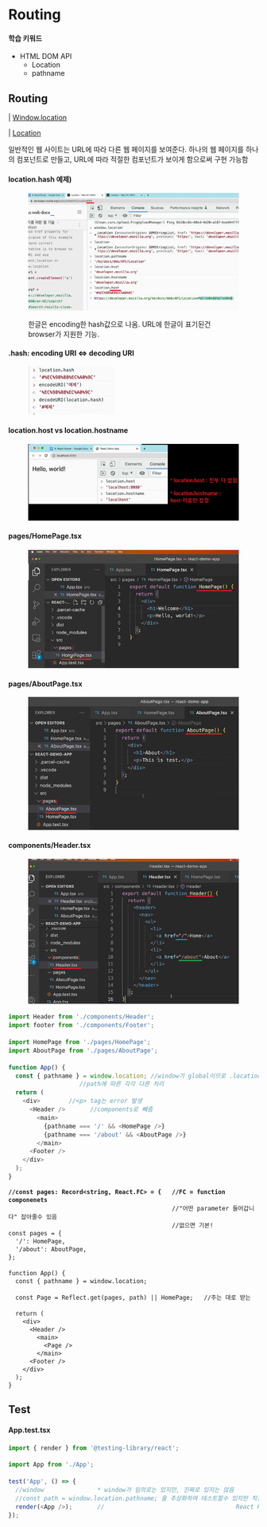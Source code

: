 # Routing

#### 학습 키워드

* HTML DOM API
  * Location
  * pathname

## Routing

\|  [Window.location](https://developer.mozilla.org/ko/docs/Web/API/Window/location)

\|  [Location](https://developer.mozilla.org/ko/docs/Web/API/Location)

일반적인 웹 사이트는 URL에 따라 다른 웹 페이지를 보여준다. 하나의 웹 페이지를 하나의 컴포넌트로 만들고, URL에 따라 적절한 컴포넌트가 보이게 함으로써 구현 가능함

#### location.hash 예제)

<figure><img src="../.gitbook/assets/image (27).png" alt=""><figcaption><p>한글은 encoding한 hash값으로 나옴. URL에 한글이 표기된건 browser가 지원한 기능.</p></figcaption></figure>

#### .hash: encoding URI <=> decoding URI

<figure><img src="../.gitbook/assets/image (2).png" alt=""><figcaption></figcaption></figure>

#### location.host vs location.hostname

<figure><img src="../.gitbook/assets/image (28).png" alt=""><figcaption></figcaption></figure>

#### pages/HomePage.tsx

<figure><img src="../.gitbook/assets/image.png" alt=""><figcaption></figcaption></figure>

#### pages/AboutPage.tsx

<figure><img src="../.gitbook/assets/image (13).png" alt=""><figcaption></figcaption></figure>

#### components/Header.tsx

<figure><img src="../.gitbook/assets/image (24).png" alt=""><figcaption></figcaption></figure>

```typescript
import Header from './components/Header';
import footer from './components/Footer';

import HomePage from './pages/HomePage';
import AboutPage from './pages/AboutPage';

function App() {
  const { pathname } = window.location; //window가 global이므로 .location과 같음
					//path에 따른 각각 다른 처리
  return (
    <div>        //<p> tag는 error 발생
      <Header />       //components로 빼줌
        <main>
          {pathname === '/' && <HomePage />}
          {pathname === '/about' && <AboutPage />}
        </main>
      <Footer />
    </div>
  );
}
```

<pre class="language-typescript"><code class="lang-typescript"><strong>//const pages: Record&#x3C;string, React.FC> = {   //FC = function componenets
</strong>                                              //"어떤 parameter 들어갑니다" 잡아줄수 있음
                                              //없으면 기본!
const pages = {
  '/': HomePage,
  '/about': AboutPage,
};

function App() {
  const { pathname } = window.location; 
					
  const Page = Reflect.get(pages, path) || HomePage;   //주는 대로 받는

  return (
    &#x3C;div>        
      &#x3C;Header />       
        &#x3C;main>
          &#x3C;Page />
        &#x3C;/main>
      &#x3C;Footer />
    &#x3C;/div>
  );
}
</code></pre>

## Test

#### App.test.tsx

```typescript
import { render } from '@testing-library/react';

import App from './App';

test('App', () => {
  //window               * window가 임의로는 있지만, 진짜로 있지는 않음
  //const path = window.location.pathname; 을 추상화하여 테스트할수 있지만 직접하진않고,
  render(<App />);       //                                     React Router를 사용
});
```
